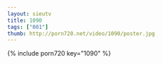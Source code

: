 ```yaml
--- 
layout: sieutv
title: 1090
tags: ["001"]
thumb: http://porn720.net/video/1090/poster.jpg
---
```

{% include porn720 key="1090" %} 
